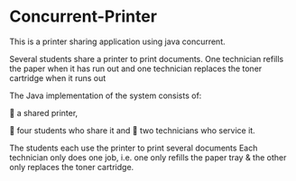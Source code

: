 # Concurrent-Printer
This is a printer sharing application using java concurrent.

Several students share a printer to print documents. One technician refills the paper when it has run out and one technician replaces the toner cartridge when it runs out


The Java implementation of the system consists of:

 a shared printer,

 four students who share it and  two technicians who service it.

The students each use the printer to print several documents
Each technician only does one job, i.e. one only refills the paper tray & the other only replaces the toner cartridge.
